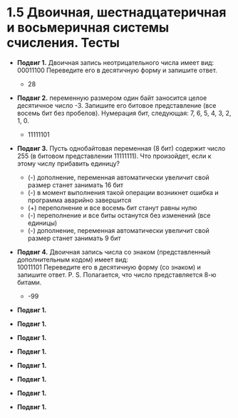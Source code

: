 # 1.5 Двоичная, шестнадцатеричная и восьмеричная системы счисления. Тесты

* **Подвиг 1.** Двоичная запись неотрицательного числа имеет вид:  
00011100
Переведите его в десятичную форму и запишите ответ.
  * 28

* **Подвиг 2.**  переменную размером один байт заносится целое десятичное число -3. Запишите его битовое представление (все восемь бит без пробелов). Нумерация бит, следующая: 7, 6, 5, 4, 3, 2, 1, 0.
  * 11111101

* **Подвиг 3.** Пусть однобайтовая переменная (8 бит) содержит число 255 (в битовом представлении 11111111). Что произойдет, если к этому числу прибавить единицу?
  * (-) дополнение, переменная автоматически увеличит свой размер станет занимать 16 бит
  * (-) в момент выполнения такой операции возникнет ошибка и программа аварийно завершится
  * (+) переполнение и все восемь бит станут равны нулю
  * (-) переполнение и все биты останутся без изменений (все единицы)
  * (-) дополнение, переменная автоматически увеличит свой размер станет занимать 9 бит

* **Подвиг 4.** Двоичная запись числа со знаком (представленный дополнительным кодом) имеет вид:  
10011101
Переведите его в десятичную форму (со знаком) и запишите ответ.
P. S. Полагается, что число представляется 8-ю битами.
  * \-99

* **Подвиг 1.** 

* **Подвиг 1.** 

* **Подвиг 1.** 

* **Подвиг 1.** 

* **Подвиг 1.** 

* **Подвиг 1.** 

* **Подвиг 1.** 

* **Подвиг 1.** 